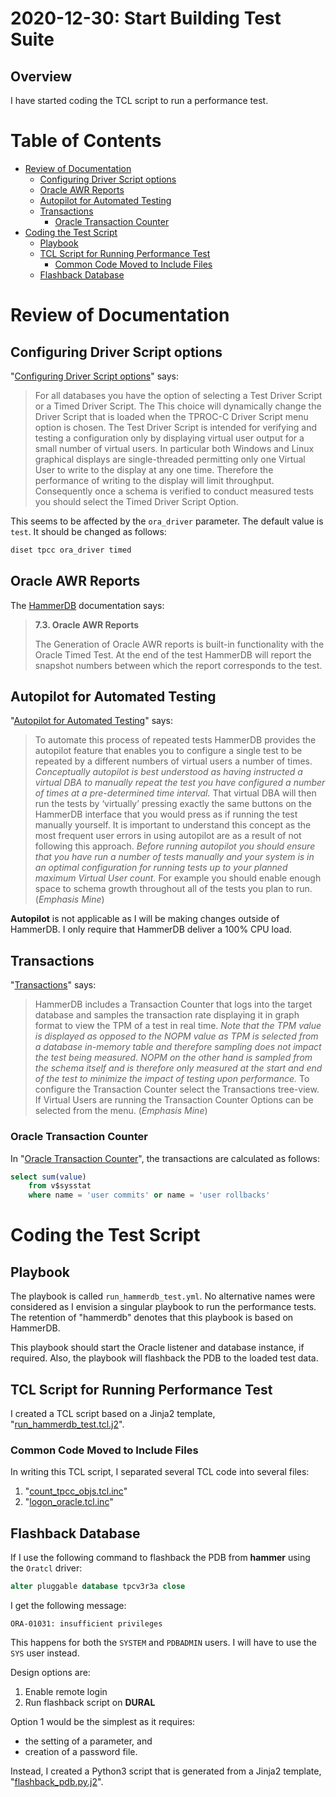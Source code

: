 # 2020-12-30: Start Building Test Suite

## Overview

I have started coding the TCL script to run a performance test.

# Table of Contents

* [Review of Documentation](#review-of-documentation)
  * [Configuring Driver Script options](#configuring-driver-script-options)
  * [Oracle AWR Reports](#oracle-awr-reports)
  * [Autopilot for Automated Testing](#autopilot-for-automated-testing)
  * [Transactions](#transactions)
    * [Oracle Transaction Counter](#oracle-transaction-counter)
* [Coding the Test Script](#coding-the-test-script)
  * [Playbook](#playbook)
  * [TCL Script for Running Performance Test](#tcl-script-for-running-performance-test)
    * [Common Code Moved to Include Files](#common-code-moved-to-include-files)
  * [Flashback Database](#flashback-database)

# Review of Documentation

## Configuring Driver Script options

"[Configuring Driver Script options](https://www.hammerdb.com/docs/ch04s05.html)"
says:
> For all databases you have the option of selecting a Test Driver Script or a
> Timed Driver Script. The This choice will dynamically change the Driver Script
> that is loaded when the TPROC-C Driver Script menu option is chosen. The Test
> Driver Script is intended for verifying and testing a configuration only by
> displaying virtual user output for a small number of virtual users. In
> particular both Windows and Linux graphical displays are single-threaded
> permitting only one Virtual User to write to the display at any one time.
> Therefore the performance of writing to the display will limit throughput.
> Consequently once a schema is verified to conduct measured tests you should
> select the Timed Driver Script Option.

This seems to be affected by the `ora_driver` parameter. The default value is
`test`. It should be changed as follows:
```tcl
diset tpcc ora_driver timed
```

## Oracle AWR Reports

The [HammerDB](https://hammerdb.com/docs/ch04s07.html#d0e1839) documentation
says:
> __7.3. Oracle AWR Reports__
> 
> The Generation of Oracle AWR reports is built-in functionality with the Oracle
> Timed Test. At the end of the test HammerDB will report the snapshot numbers
> between which the report corresponds to the test.

## Autopilot for Automated Testing

"[Autopilot for Automated Testing](https://hammerdb.com/docs/ch05.html)" says:
> To automate this process of repeated tests HammerDB provides the autopilot
> feature that enables you to configure a single test to be repeated by a
> different numbers of virtual users a number of times. _Conceptually autopilot
> is best understood as having instructed a virtual DBA to manually repeat the
> test you have configured a number of times at a pre-determined time interval._
> That virtual DBA will then run the tests by ‘virtually’ pressing exactly the
> same buttons on the HammerDB interface that you would press as if running the
> test manually yourself. It is important to understand this concept as the most
> frequent user errors in using autopilot are as a result of not following this
> approach. _Before running autopilot you should ensure that you have run a
> number of tests manually and your system is in an optimal configuration for
> running tests up to your planned maximum Virtual User count._ For example you
> should enable enough space to schema growth throughout all of the tests you
> plan to run.
(_Emphasis Mine_)

__Autopilot__ is not applicable as I will be making changes outside of HammerDB.
I only require that HammerDB deliver a 100% CPU load.

## Transactions

"[Transactions](https://hammerdb.com/docs/ch06.html)" says:
> HammerDB includes a Transaction Counter that logs into the target database and
> samples the transaction rate displaying it in graph format to view the TPM of
> a test in real time. _Note that the TPM value is displayed as opposed to the
> NOPM value as TPM is selected from a database in-memory table and therefore
> sampling does not impact the test being measured. NOPM on the other hand is
> sampled from the schema itself and is therefore only measured at the start and
> end of the test to minimize the impact of testing upon performance._ To
> configure the Transaction Counter select the Transactions tree-view. If
> Virtual Users are running the Transaction Counter Options can be selected from
> the menu.
(_Emphasis Mine_)

### Oracle Transaction Counter

In "[Oracle Transaction Counter](https://hammerdb.com/docs/ch06s01.html)", the
transactions are calculated as follows:
```sql
select sum(value)
    from v$sysstat
    where name = 'user commits' or name = 'user rollbacks'
```

# Coding the Test Script

## Playbook

The playbook is called `run_hammerdb_test.yml`. No alternative names were
considered as I envision a singular playbook to run the performance tests. The
retention of "hammerdb" denotes that this playbook is based on HammerDB.

This playbook should start the Oracle listener and database instance, if
required. Also, the playbook will flashback the PDB to the loaded test data.

## TCL Script for Running Performance Test

I created a TCL script based on a Jinja2 template,
"[run_hammerdb_test.tcl.j2](../templates/run_hammerdb_test.tcl.j2)".

### Common Code Moved to Include Files

In writing this TCL script, I separated several TCL code into several files:
1. "[count_tpcc_objs.tcl.inc](../templates/count_tpcc_objs.tcl.inc)"
1. "[logon_oracle.tcl.inc](../templates/logon_oracle.tcl.inc)"

## Flashback Database

If I use the following command to flashback the PDB from __hammer__ using the
`Oratcl` driver:

```sql
alter pluggable database tpcv3r3a close
```
I get the following message:
```
ORA-01031: insufficient privileges
```

This happens for both the `SYSTEM` and `PDBADMIN` users. I will have to use
the `SYS` user instead.

Design options are:
1. Enable remote login
1. Run flashback script on __DURAL__

Option 1 would be the simplest as it requires:
* the setting of a parameter, and
* creation of a password file.

Instead, I created a Python3 script that is generated from a Jinja2 template,
"[flashback_pdb.py.j2](../templates/flashback_pdb.py.j2)".
